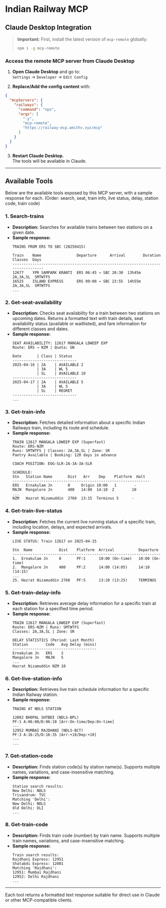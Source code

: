 # Indian Railway MCP



## Claude Desktop Integration

> **Important:**
> First, install the latest version of `mcp-remote` globally:
>
> ```sh
> npm i -g mcp-remote
> ```


### Access the remote MCP server from Claude Desktop

1. **Open Claude Desktop** and go to:  
   `Settings` → `Developer` → `Edit Config`

2. **Replace/Add the config content** with:

```json
{
  "mcpServers": {
    "railways": {
      "command": "npx",
      "args": [
        "-y",
        "mcp-remote",
        "https://railway-mcp.amithv.xyz/mcp"
      ]
    }
  }
}
```

3. **Restart Claude Desktop.**  
The tools will be available in Claude.

---

## Available Tools

Below are the available tools exposed by this MCP server, with a sample response for each. (Order: search, seat, train info, live status, delay, station code, train code)

### 1. Search-trains
- **Description:** Searches for available trains between two stations on a given date.
- **Sample response:**
  ```
  TRAINS FROM ERS TO SBC (20250415)
  
  Train    Name                Departure      Arrival        Duration  Classes  Days
  ---------------------------------------------------------------------------------
  12677    YPR SAMPARK KRANTI  ERS 06:45 → SBC 20:30  13h45m  2A,3A,SL  SMTWTFS
  16525    ISLAND EXPRESS      ERS 09:00 → SBC 23:55  14h55m  2A,3A,SL  SMTWTFS
  ...
  ```

### 2. Get-seat-availability
- **Description:** Checks seat availability for a train between two stations on upcoming dates. Returns a formatted text with train details, seat availability status (available or waitlisted), and fare information for different classes and dates.
- **Sample response:**
  ```
  SEAT AVAILABILITY: 12617 MANGALA LDWEEP EXP
  Route: ERS → NZM | Quota: GN
  
  Date       | Class | Status
  -----------------------------
  2025-04-16 | 2A    | AVAILABLE 2
             | 3A    | WL 5
             | SL    | AVAILABLE 10
  -----------------------------
  2025-04-17 | 2A    | AVAILABLE 5
             | 3A    | WL 5
             | SL    | REGRET
  -----------------------------
  ...
  ```

### 3. Get-train-info
- **Description:** Fetches detailed information about a specific Indian Railways train, including its route and schedule.
- **Sample response:**
  ```
  TRAIN 12617 MANGALA LDWEEP EXP (Superfast)
  Route: ERS-NZM
  Runs: SMTWTFS | Classes: 2A,3A,SL | Zone: SR
  Pantry Available | Booking: 120 days in advance
  
  COACH POSITION: EOG-SLR-2A-3A-3A-SLR
  
  SCHEDULE:
  Stn   Station Name       Dist   Arr    Dep    Platform  Halt
  --------------------------------------------------------------
  ERS   Ernakulam Jn       0     Origin 10:00   1        -
  MAJN  Mangalore Jn       400   14:00  14:10  2        10
  ...
  NZM   Hazrat Nizamuddin  2760  13:15  Terminus 5      -
  ```

### 4. Get-train-live-status
- **Description:** Fetches the current live running status of a specific train, including location, delays, and expected arrivals.
- **Sample response:**
  ```
  LIVE STATUS: Train 12617 on 2025-04-15
  
  Stn  Name            Dist    Platform  Arrival           Departure
  -------------------------------------------------------------------
  1.  Ernakulam Jn     0       PF:1      10:00 (On-time)   10:00 (On-time)
  2.  Mangalore Jn     400     PF:2      14:00 (14:05)     14:10 (14:15)
  ...
  25. Hazrat Nizamuddin 2760   PF:5      13:20 (13:25)     TERMINUS
  ```

### 5. Get-train-delay-info
- **Description:** Retrieves average delay information for a specific train at each station for a specified time period.
- **Sample response:**
  ```
  TRAIN 12617 MANGALA LDWEEP EXP (Superfast)
  Route: ERS-NZM | Runs: SMTWTFS
  Classes: 2A,3A,SL | Zone: SR
  
  DELAY STATISTICS (Period: Last Month)
  Station        Code   Avg Delay (mins)
  --------------------------------------
  Ernakulam Jn   ERS    2
  Mangalore Jn   MAJN   5
  ...
  Hazrat Nizamuddin NZM 10
  ```

### 6. Get-live-station-info
- **Description:** Retrieves live train schedule information for a specific Indian Railway station.
- **Sample response:**
  ```
  TRAINS AT NDLS STATION
  
  12002 BHOPAL SHTBDI (NDLS-BPL)
  PF:1 A:06:00/D:06:10 [Arr:On-time/Dep:On-time]
  ---
  12952 MUMBAI RAJDHANI (NDLS-BCT)
  PF:3 A:16:25/D:16:35 [Arr:+10/Dep:+10]
  ---
  ...
  ```

### 7. Get-station-code
- **Description:** Finds station code(s) by station name(s). Supports multiple names, variations, and case-insensitive matching.
- **Sample response:**
  ```
  Station search results:
  New Delhi: NDLS
  Trivandrum: TVC
  Matching 'Delhi':
  New Delhi: NDLS
  Old Delhi: DLI
  ...
  ```

### 8. Get-train-code
- **Description:** Finds train code (number) by train name. Supports multiple train names, variations, and case-insensitive matching.
- **Sample response:**
  ```
  Train search results:
  Rajdhani Express: 12951
  Shatabdi Express: 12001
  Matching 'Rajdhani':
  12951: Mumbai Rajdhani
  12952: Delhi Rajdhani
  ...
  ```

---

Each tool returns a formatted text response suitable for direct use in Claude or other MCP-compatible clients.
